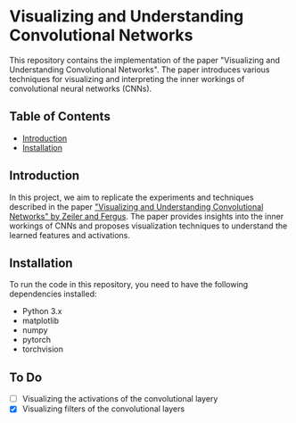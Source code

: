 # Visualizing and Understanding Convolutional Networks

This repository contains the implementation of the paper "Visualizing and Understanding Convolutional Networks". The paper introduces various techniques for visualizing and interpreting the inner workings of convolutional neural networks (CNNs).

## Table of Contents
- [Introduction](#introduction)
- [Installation](#installation)

## Introduction
In this project, we aim to replicate the experiments and techniques described in the paper ["Visualizing and Understanding Convolutional Networks" by Zeiler and Fergus](https://arxiv.org/pdf/1311.2901.pdf). The paper provides insights into the inner workings of CNNs and proposes visualization techniques to understand the learned features and activations.

## Installation
To run the code in this repository, you need to have the following dependencies installed:
- Python 3.x
- matplotlib
- numpy
- pytorch
- torchvision

## To Do
- [ ] Visualizing the activations of the convolutional layery
- [x] Visualizing filters of the convolutional layers
